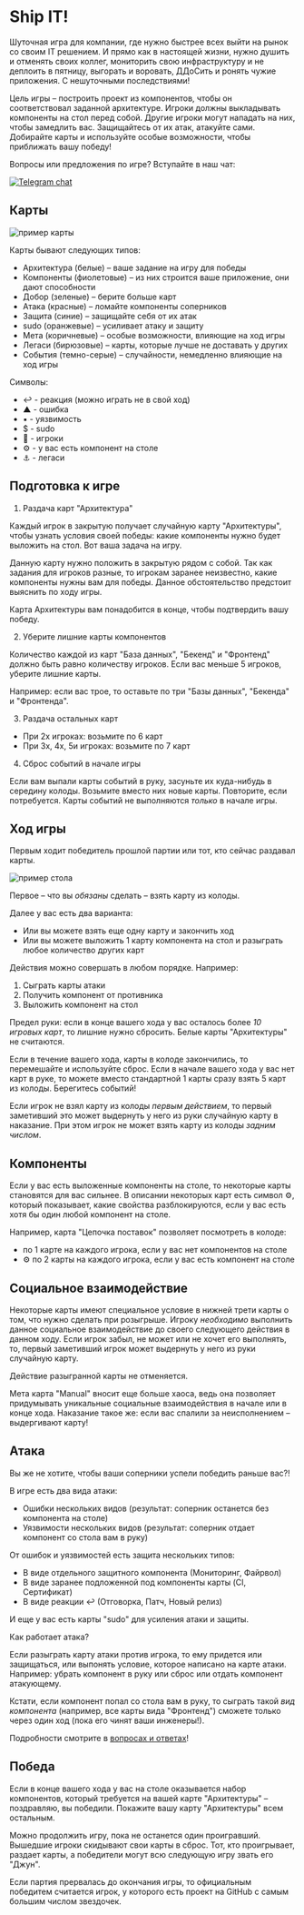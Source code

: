 # Ship IT!

Шуточная игра для компании, где нужно быстрее всех выйти на рынок со своим IT решением.
И прямо как в настоящей жизни, нужно душить и отменять своих коллег, мониторить свою инфраструктуру и не деплоить в пятницу, выгорать и воровать, ДДоСить и ронять чужие приложения. С нешуточными последствиями!

Цель игры – построить проект из компонентов, чтобы он соответствовал заданной архитектуре. Игроки должны выкладывать компоненты на стол перед собой. Другие игроки могут нападать на них, чтобы замедлить вас. Защищайтесь от их атак, атакуйте сами. Добирайте карты и используйте особые возможности, чтобы приближать вашу победу!

Вопросы или предложения по игре?
Вступайте в наш чат:

[![Telegram chat](https://img.shields.io/badge/chat-join-blue?logo=telegram)](https://t.me/ship_it_boardgame)


## Карты

![пример карты](https://raw.githubusercontent.com/sobolevn/ship-it-boardgame/master/ru/schemas/card.jpg)

Карты бывают следующих типов:
- Архитектура (белые) – ваше задание на игру для победы
- Компоненты (фиолетовые) – из них строится ваше приложение, они дают способности
- Добор (зеленые) – берите больше карт
- Атака (красные) – ломайте компоненты соперников
- Защита (синие) – защищайте себя от их атак
- sudo (оранжевые) – усиливает атаку и защиту
- Мета (коричневые) – особые возможности, влияющие на ход игры
- Легаси (бирюзовые) – карты, которые лучше не доставать у других
- События (темно-серые) – случайности, немедленно влияющие на ход игры

Символы:
- ↩️ - реакция (можно играть не в свой ход)
- ▲ - ошибка
- ▪ - уязвимость
- $ - sudo
- 👥 - игроки
- ⚙️ - у вас есть компонент на столе
- ⚓️ - легаси


## Подготовка к игре

1. Раздача карт "Архитектура"

Каждый игрок в закрытую получает случайную карту "Архитектуры", чтобы узнать условия своей победы: какие компоненты нужно будет выложить на стол. Вот ваша задача на игру.

Данную карту нужно положить в закрытую рядом с собой.
Так как задания для игроков разные, то игрокам заранее неизвестно, какие компоненты нужны вам для победы. Данное обстоятельство предстоит выяснить по ходу игры.

Карта Архитектуры вам понадобится в конце, чтобы подтвердить вашу победу.

2. Уберите лишние карты компонентов

Количество каждой из карт "База данных", "Бекенд" и "Фронтенд" должно быть равно количеству игроков. Если вас меньше 5 игроков, уберите лишние карты.

Например: если вас трое, то оставьте по три "Базы данных", "Бекенда" и "Фронтенда".

3. Раздача остальных карт

- При 2х игроках: возьмите по 6 карт
- При 3x, 4x, 5и игроках: возьмите по 7 карт

4. Сброс событий в начале игры

Если вам выпали карты событий в руку, засуньте их куда-нибудь в середину колоды.
Возьмите вместо них новые карты. Повторите, если потребуется.
Карты событий не выполняются *только* в начале игры.


## Ход игры

Первым ходит победитель прошлой партии или тот, кто сейчас раздавал карты.

![пример стола](https://raw.githubusercontent.com/sobolevn/ship-it-boardgame/master/ru/schemas/game-process.jpg)

Первое – что вы *обязаны* сделать – взять карту из колоды.

Далее у вас есть два варианта:
- Или вы можете взять еще одну карту и закончить ход
- Или вы можете выложить 1 карту компонента на стол и разыграть любое количество других карт

Действия можно совершать в любом порядке.
Например:
1. Сыграть карты атаки
2. Получить компонент от противника
3. Выложить компонент на стол

Предел руки: если в конце вашего хода у вас осталось более *10 игровых карт*, то лишние нужно сбросить. Белые карты "Архитектуры" не считаются.

Если в течение вашего хода, карты в колоде закончились, то перемешайте и используйте сброс.
Если в начале вашего хода у вас нет карт в руке, то можете вместо стандартной 1 карты сразу взять 5 карт из колоды. Берегитесь событий!

Если игрок не взял карту из колоды *первым действием*, то первый заметивший это может выдернуть у него из руки случайную карту в наказание. При этом игрок не может взять карту из колоды *задним числом*.


## Компоненты

Если у вас есть выложенные компоненты на столе, то некоторые карты становятся для вас сильнее.
В описании некоторых карт есть символ ⚙️, который показывает, какие свойства разблокируются, если у вас есть хотя бы один любой компонент на столе.

Например, карта "Цепочка поставок" позволяет посмотреть в колоде:
- по 1 карте на каждого игрока, если у вас нет компонентов на столе
- ⚙️ по 2 карты на каждого игрока, если у вас есть компонент на столе


## Социальное взаимодействие

Некоторые карты имеют специальное условие в нижней трети карты о том, что нужно сделать при розыгрыше. Игроку *необходимо* выполнить данное социальное взаимодействие до своего следующего действия в данном ходу. Если игрок забыл, не может или не хочет его выполнять, то, первый заметивший игрок может выдернуть у него из руки случайную карту.

Действие разыгранной карты не отменяется.

Мета карта "Manual" вносит еще больше хаоса, ведь она позволяет придумывать уникальные социальные взаимодействия в начале или в конце хода. Наказание такое же: если вас спалили за неисполнением – выдергивают карту!


## Атака

Вы же не хотите, чтобы ваши соперники успели победить раньше вас?!

В игре есть два вида атаки:
- Ошибки нескольких видов (результат: соперник останется без компонента на столе)
- Уязвимости нескольких видов (результат: соперник отдает компонент со стола вам в руку)

От ошибок и уязвимостей есть защита нескольких типов:
- В виде отдельного защитного компонента (Мониторинг, Файрвол)
- В виде заранее подложенной под компоненты карты (CI, Сертификат)
- В виде реакции ↩️ (Отговорка, Патч, Новый релиз)

И еще у вас есть карты "sudo" для усиления атаки и защиты.

Как работает атака?

Если разыграть карту атаки против игрока, то ему придется или защищаться, или выпонять условие, которое написано на карте атаки. Например: убрать компонент в руку или сброс или отдать компонент атакующему.

Кстати, если компонент попал со стола вам в руку, то сыграть такой *вид компонента* (например, все карты вида "Фронтенд") сможете только через один ход (пока его чинят ваши инженеры!).

Подробности смотрите в [вопросах и ответах](https://github.com/sobolevn/ship-it-boardgame/blob/master/ru/faq.md)!


## Победа

Если в конце вашего хода у вас на столе оказывается набор компонентов, который требуется на вашей карте "Архитектуры" – поздравляю, вы победили. Покажите вашу карту "Архитектуры" всем остальным.

Можно продолжить игру, пока не останется один проигравший. Вышедшие игроки скидывают свои карты в сброс.
Тот, кто проигрывает, раздает карты, а победители могут всю следующую игру звать его "Джун".

Если партия прервалась до окончания игры, то официальным победитем считается игрок, у которого есть проект на GitHub с самым большим числом звездочек.
